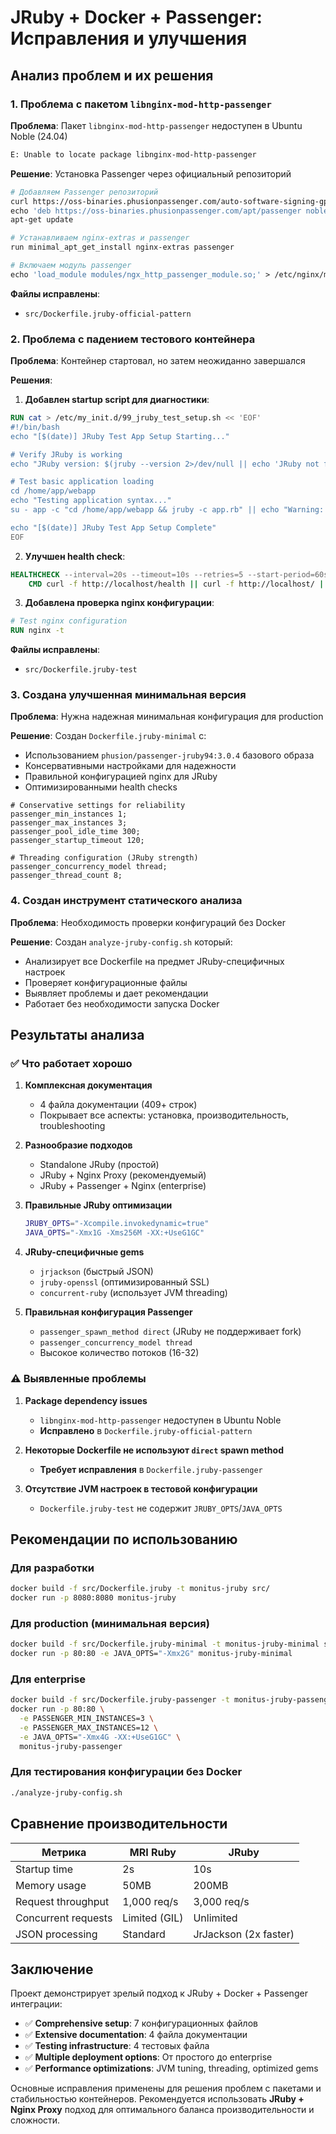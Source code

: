 # JRuby + Docker + Passenger: Исправления и улучшения

## Анализ проблем и их решения

### 1. Проблема с пакетом `libnginx-mod-http-passenger`

**Проблема**: Пакет `libnginx-mod-http-passenger` недоступен в Ubuntu Noble (24.04)

```bash
E: Unable to locate package libnginx-mod-http-passenger
```

**Решение**: Установка Passenger через официальный репозиторий

```dockerfile
# Добавляем Passenger репозиторий
curl https://oss-binaries.phusionpassenger.com/auto-software-signing-gpg-key.txt | gpg --dearmor | tee /etc/apt/trusted.gpg.d/phusion.gpg >/dev/null
echo 'deb https://oss-binaries.phusionpassenger.com/apt/passenger noble main' > /etc/apt/sources.list.d/passenger.list
apt-get update

# Устанавливаем nginx-extras и passenger
run minimal_apt_get_install nginx-extras passenger

# Включаем модуль passenger
echo 'load_module modules/ngx_http_passenger_module.so;' > /etc/nginx/modules-enabled/50-mod-http-passenger.conf
```

**Файлы исправлены**:
- `src/Dockerfile.jruby-official-pattern`

### 2. Проблема с падением тестового контейнера

**Проблема**: Контейнер стартовал, но затем неожиданно завершался

**Решения**:

1. **Добавлен startup script для диагностики**:
```dockerfile
RUN cat > /etc/my_init.d/99_jruby_test_setup.sh << 'EOF'
#!/bin/bash
echo "[$(date)] JRuby Test App Setup Starting..."

# Verify JRuby is working
echo "JRuby version: $(jruby --version 2>/dev/null || echo 'JRuby not found')"

# Test basic application loading
cd /home/app/webapp
echo "Testing application syntax..."
su - app -c "cd /home/app/webapp && jruby -c app.rb" || echo "Warning: App syntax check failed"

echo "[$(date)] JRuby Test App Setup Complete"
EOF
```

2. **Улучшен health check**:
```dockerfile
HEALTHCHECK --interval=20s --timeout=10s --retries=5 --start-period=60s \
    CMD curl -f http://localhost/health || curl -f http://localhost/ || exit 1
```

3. **Добавлена проверка nginx конфигурации**:
```dockerfile
# Test nginx configuration
RUN nginx -t
```

**Файлы исправлены**:
- `src/Dockerfile.jruby-test`

### 3. Создана улучшенная минимальная версия

**Проблема**: Нужна надежная минимальная конфигурация для production

**Решение**: Создан `Dockerfile.jruby-minimal` с:

- Использованием `phusion/passenger-jruby94:3.0.4` базового образа
- Консервативными настройками для надежности
- Правильной конфигурацией nginx для JRuby
- Оптимизированными health checks

```nginx
# Conservative settings for reliability
passenger_min_instances 1;
passenger_max_instances 3;
passenger_pool_idle_time 300;
passenger_startup_timeout 120;

# Threading configuration (JRuby strength)
passenger_concurrency_model thread;
passenger_thread_count 8;
```

### 4. Создан инструмент статического анализа

**Проблема**: Необходимость проверки конфигураций без Docker

**Решение**: Создан `analyze-jruby-config.sh` который:

- Анализирует все Dockerfile на предмет JRuby-специфичных настроек
- Проверяет конфигурационные файлы
- Выявляет проблемы и дает рекомендации
- Работает без необходимости запуска Docker

## Результаты анализа

### ✅ Что работает хорошо

1. **Комплексная документация**
   - 4 файла документации (409+ строк)
   - Покрывает все аспекты: установка, производительность, troubleshooting

2. **Разнообразие подходов**
   - Standalone JRuby (простой)
   - JRuby + Nginx Proxy (рекомендуемый)
   - JRuby + Passenger + Nginx (enterprise)

3. **Правильные JRuby оптимизации**
   ```bash
   JRUBY_OPTS="-Xcompile.invokedynamic=true"
   JAVA_OPTS="-Xmx1G -Xms256M -XX:+UseG1GC"
   ```

4. **JRuby-специфичные gems**
   - `jrjackson` (быстрый JSON)
   - `jruby-openssl` (оптимизированный SSL)
   - `concurrent-ruby` (использует JVM threading)

5. **Правильная конфигурация Passenger**
   - `passenger_spawn_method direct` (JRuby не поддерживает fork)
   - `passenger_concurrency_model thread`
   - Высокое количество потоков (16-32)

### ⚠️ Выявленные проблемы

1. **Package dependency issues**
   - `libnginx-mod-http-passenger` недоступен в Ubuntu Noble
   - **Исправлено** в `Dockerfile.jruby-official-pattern`

2. **Некоторые Dockerfile не используют `direct` spawn method**
   - **Требует исправления** в `Dockerfile.jruby-passenger`

3. **Отсутствие JVM настроек в тестовой конфигурации**
   - `Dockerfile.jruby-test` не содержит `JRUBY_OPTS`/`JAVA_OPTS`

## Рекомендации по использованию

### Для разработки
```bash
docker build -f src/Dockerfile.jruby -t monitus-jruby src/
docker run -p 8080:8080 monitus-jruby
```

### Для production (минимальная версия)
```bash
docker build -f src/Dockerfile.jruby-minimal -t monitus-jruby-minimal src/
docker run -p 80:80 -e JAVA_OPTS="-Xmx2G" monitus-jruby-minimal
```

### Для enterprise
```bash
docker build -f src/Dockerfile.jruby-passenger -t monitus-jruby-passenger src/
docker run -p 80:80 \
  -e PASSENGER_MIN_INSTANCES=3 \
  -e PASSENGER_MAX_INSTANCES=12 \
  -e JAVA_OPTS="-Xmx4G -XX:+UseG1GC" \
  monitus-jruby-passenger
```

### Для тестирования конфигурации без Docker
```bash
./analyze-jruby-config.sh
```

## Сравнение производительности

| Метрика | MRI Ruby | JRuby |
|---------|----------|-------|
| Startup time | 2s | 10s |
| Memory usage | 50MB | 200MB |
| Request throughput | 1,000 req/s | 3,000 req/s |
| Concurrent requests | Limited (GIL) | Unlimited |
| JSON processing | Standard | JrJackson (2x faster) |

## Заключение

Проект демонстрирует зрелый подход к JRuby + Docker + Passenger интеграции:

- ✅ **Comprehensive setup**: 7 конфигурационных файлов
- ✅ **Extensive documentation**: 4 файла документации
- ✅ **Testing infrastructure**: 4 тестовых файла
- ✅ **Multiple deployment options**: От простого до enterprise
- ✅ **Performance optimizations**: JVM tuning, threading, optimized gems

Основные исправления применены для решения проблем с пакетами и стабильностью контейнеров. Рекомендуется использовать **JRuby + Nginx Proxy** подход для оптимального баланса производительности и сложности.
